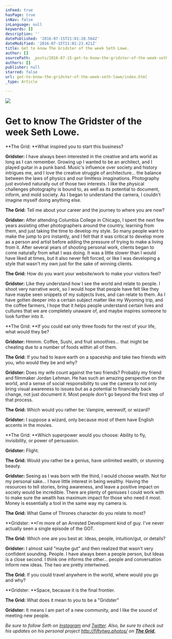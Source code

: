```yaml
---
inFeed: true
hasPage: true
inNav: false
inLanguage: null
keywords: []
description: ''
datePublished: '2016-07-15T21:01:28.564Z'
dateModified: '2016-07-15T21:01:23.421Z'
title: Get to know The Gridster of the week Seth Lowe.
author: []
sourcePath: _posts/2016-07-15-get-to-know-the-gridster-of-the-week-seth-lowe.md
authors: []
publisher: null
starred: false
url: get-to-know-the-gridster-of-the-week-seth-lowe/index.html
_type: Article

---
```

![](https://imgflo.herokuapp.com/graph/vahj1ThiexotieMo/187b3b6f62eff31b1664d166e8040218/croprotate.jpg?cropheight=899&cropwidth=1500&degrees=0&input=https%3A%2F%2Fthe-grid-user-content.s3-us-west-2.amazonaws.com%2F7db327c4-b043-40a3-aff7-abbf82176657.jpg&x=0&y=0)

# Get to know The Gridster of the week Seth Lowe.

**The Grid: **What inspired you to start this business?

**Gridster:** I have always been interested in the creative and arts world as long as I can remember. Growing up I wanted to be an architect, and I played guitar in a punk band. Music's influence over society and history intrigues me, and I love the creative struggle of architecture... the balance between the laws of physics and our limitless imaginations. Photography just evolved naturally out of those two interests. I like the physical challenges photography is bound to, as well as its potential to document, inform, and mold society. As I began to understand the camera, I couldn't imagine myself doing anything else.

**The Grid:** Tell me about your career and the journey to where you are now?

**Gridster:** After attending Columbia College in Chicago, I spent the next few years assisting other photographers around the country, learning from them, and just taking the time to develop my style. So many people want to make the jump to pro instantly, and I felt that it was critical to develop more as a person and artist before adding the pressure of trying to make a living from it. After several years of shooting personal work, clients began to come naturally from what I was doing. It was a little slower than I would have liked at times, but it also never felt forced, or like I was developing a style that wasn't my own just for the sake of winning clients.

**The Grid:** How do you want your website/work to make your visitors feel?

**Gridster:** Like they understand how I see the world and relate to people. I shoot very narrative work, so I would hope that people have felt like they have maybe seen snippets of my subjects lives, and can relate to them. As I have gotten deeper into a certain subject matter like my Wyoming trip, and the coffee farmers, I hope that it helps people understand certain lives and cultures that we are completely unaware of, and maybe inspires someone to look further into it.

**The Grid: **If you could eat only three foods for the rest of your life, what would they be?

**Gridster:** Hmmm. Coffee, Sushi, and fruit smoothies... that might be cheating due to a number of foods within all of them.

**The Grid:** If you had to leave earth on a spaceship and take two friends with you, who would they be and why?

**Gridster:** Does my wife count against the two friends? Probably my friend and filmmaker Jordan Lehman. He has such an amazing perspective on the world, and a sense of social responsibility to use the camera to not only bring visual awareness to issues but as a potential to financially back change, not just document it. Most people don't go beyond the first step of that process.

**The Grid:** Which would you rather be: Vampire, werewolf, or wizard?

**Gridster:** I suppose a wizard, only because most of them have English accents in the movies.

**The Grid: **Which superpower would you choose: Ability to fly, invisibility, or power of persuasion.

**Gridster:** Flight.

**The Grid:** Would you rather be a genius, have unlimited wealth, or stunning beauty.

**Gridster:** Seeing as I was born with the third, I would choose wealth. Not for my personal sake... I have little interest in being wealthy. Having the resources to tell stories, bring awareness, and leave a positive impact on society would be incredible. There are plenty of geniuses I could work with to make sure the wealth has maximum impact for those who need it most. Money is essentially a tool in the same way my camera is.

**The Grid:** What Game of Thrones character do you relate to most?

**Gridster: **I'm more of an Arrested Development kind of guy. I've never actually seen a single episode of the GOT.

**The Grid:** Which one are you best at: Ideas, people, intuition/gut, or details?

**Gridster:** I almost said "maybe gut" and then realized that wasn't very confident sounding. People. I have always been a people person, but Ideas is a close second. I think one informs the other... people and conversation inform new ideas. The two are pretty intertwined.

**The Grid:** If you could travel anywhere in the world, where would you go and why?

**Gridster: **Space, because it is the final frontier.

**The Grid:** What does it mean to you to be a "Gridster"

**Gridster:** It means I am part of a new community, and I like the sound of meeting new people.

_Be sure to follow Seth on [Instagram][0] and [Twitter][1]. Also, be sure to check out his updates on his personal project http://fiftytwo.photos/ on **[The Grid][2]**[.][2]_

[0]: https://www.instagram.com/sethlowephoto/
[1]: https://twitter.com/sethlowephoto
[2]: https://thegrid.io/